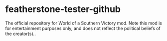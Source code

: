 # featherstone-tester-github
The official repository for World of a Southern Victory mod.  Note this mod is for entertainment purposes only, and does not reflect the political beliefs of the creator(s)..
